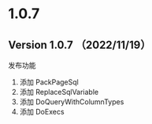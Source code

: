 # 1.0.7

## Version 1.0.7 （2022/11/19）

发布功能

1. 添加 PackPageSql
2. 添加 ReplaceSqlVariable
3. 添加 DoQueryWithColumnTypes
4. 添加 DoExecs